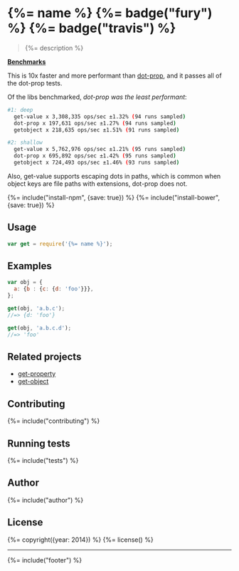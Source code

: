 # {%= name %} {%= badge("fury") %} {%= badge("travis") %}

> {%= description %}

[**Benchmarks**](benchmark)

This is 10x faster and more performant than [dot-prop](https://github.com/sindresorhus/dot-prop), and it passes all of the dot-prop tests. 

Of the libs benchmarked, _dot-prop was the least performant_:

```bash
#1: deep
  get-value x 3,308,335 ops/sec ±1.32% (94 runs sampled)
  dot-prop x 197,631 ops/sec ±1.27% (94 runs sampled)
  getobject x 218,635 ops/sec ±1.51% (91 runs sampled)

#2: shallow
  get-value x 5,762,976 ops/sec ±1.21% (95 runs sampled)
  dot-prop x 695,892 ops/sec ±1.42% (95 runs sampled)
  getobject x 724,493 ops/sec ±1.46% (93 runs sampled)
```

Also, get-value supports escaping dots in paths, which is common when object keys are file paths with extensions, dot-prop does not.


{%= include("install-npm", {save: true}) %}
{%= include("install-bower", {save: true}) %}


## Usage

```js
var get = require('{%= name %}');
```

## Examples

```js
var obj = {
  a: {b : {c: {d: 'foo'}}},
};

get(obj, 'a.b.c');
//=> {d: 'foo'}

get(obj, 'a.b.c.d');
//=> 'foo'
```

## Related projects

  - [get-property](https://github.com/jonschlinkert/get-property)
  - [get-object](https://github.com/jonschlinkert/get-object)


## Contributing
{%= include("contributing") %}

## Running tests
{%= include("tests") %}

## Author
{%= include("author") %}

## License
{%= copyright({year: 2014}) %}
{%= license() %}

***

{%= include("footer") %}
